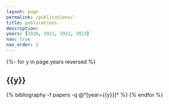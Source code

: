 ```yaml
---
layout: page
permalink: /publications/
title: publications
description: 
years: [2020, 2021, 2022, 2023]
nav: true
nav_order: 2
---
```

<!-- _pages/publications.md -->
<div class="publications">

{%- for y in page.years reversed %}
  <h2 class="year">{{y}}</h2>
  {% bibliography -f papers -q @*[year={{y}}]* %}
{% endfor %}

</div>

